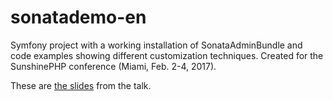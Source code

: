 sonatademo-en
=============

Symfony project with a working installation of SonataAdminBundle and code examples showing different customization techniques. Created for the SunshinePHP conference (Miami, Feb. 2-4, 2017).

These are [the slides](https://speakerdeck.com/victoriaq/building-great-admin-panels-with-symfony-and-sonataadminbundle) from the talk.
